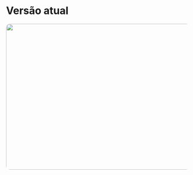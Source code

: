 # Versão atual

<div>
  <Image src="owasp-2021.png" style="width: 700px; height: 400px; margin: auto; border-radius: 10px" />
</div>

<arrow x1="950" y1="210" x2="800" y2="250" color="#4c4" width="3" arrowSize="1" />